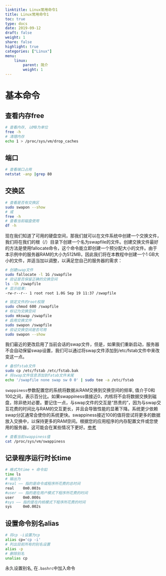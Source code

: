 ```yaml
---
linktitle: Linux常用命令1
title: Linux常用命令1
toc: true
type: docs
date: 2019-09-12
draft: false
weight: 1
share: false
highlight: true
categories: ["Linux"]
menu:
    linux:
        parent: 简介
        weight: 1
---
```

# 基本命令
## 查看内存free
```bash
# 查看内存, 以MB为单位
free -h
# 清理内存
echo 1 > /proc/sys/vm/drop_caches
```
## 端口
```bash
# 查看端口占用
netstat -anp |grep 80
```
## 交换区
```bash
# 查看是否有交换区
sudo swapon --show
# 或
free -h
# 查看当前磁盘使用
df -h
```
现在我们知道了可用的硬盘空间，那我们就可以在文件系统中创建一个交换文件，我们将在我们的根（/）目录下创建一个名为swapfile的文件。创建交换文件最好的方法是使用fallocate命令，这个命令能立即创建一个预分配大小的文件。由于本示例中的服务器RAM的大小为512MB，因此我们将在本教程中创建一个1 GB大小的文件，并适当加以调整，以满足您自己的服务器的需求：

```bash
# 创建swap文件
sudo fallocate -l 1G /swapfile
# 验证是否保留正确的交换空间
ls -lh /swapfile
# 显示结果:
-rw-r--r-- 1 root root 1.0G Sep 19 11:37 /swapfile

# 锁定文件的root权限
sudo chmod 600 /swapfile
# 标记为交换空间
sudo mkswap /swapfile
# 启用交换文件
sudo swapon /swapfile
# 验证交换空间是否可用
sudo swapon --show
```

我们最近的更改启用了当前会话的swap文件，但是，如果我们重新启动，服务器不会自动保留swap设置，我们可以通过将swap文件添加到/etc/fstab文件中来改变这一点。

```bash
# 备份fstab文件
sudo cp /etc/fstab /etc/fstab.bak
# 将swap文件信息添加到fatab文件末尾
echo '/swapfile none swap sw 0 0' | sudo tee -a /etc/fstab
```
`swappiness`参数配置您的系统将数据从RAM交换到交换空间的频率, 值介于0和100之间，表示百分比。如果swappiness值接近0，内核将不会将数据交换到磁盘，除非绝对必要。要记住一点，与swap文件的交互是“昂贵的”，因为与swap交互花费的时间比与RAM的交互更长，并且会导致性能的显著下降。系统更少依赖swap分区通常会使你的系统更快。swappiness接近100的值将尝试将更多的数据放入交换中，以保持更多的RAM空间。根据您的应用程序的内存配置文件或您使用的服务器，这可能会在某些情况下更好。[参考](https://blog.csdn.net/u010429286/article/details/79219230)
```bash
# 查看当前swappiness值
cat /proc/sys/vm/swappiness
```

## 记录程序运行时长time
```bash
# 格式为time + 命令如
time ls
# 输出为
#real —— 指的是命令或程序所花费的总时间
real    0m0.003s
#user —— 指的是在用户模式下程序所花费的时间
user    0m0.000s
#sys —— 指的是在内核模式下程序所花费的时间
sys     0m0.002s
```
## 设置命令别名alias
```bash
# 将cp -i设置为cp
alias cp='cp -i'
# 列出目前所有的别名设置
alias -p
# 删除别名
unalias cp
```
永久设置别名, 在`.bashrc`中加入命令

